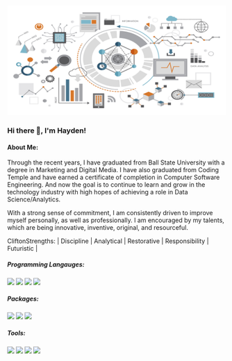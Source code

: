 ![](Data_Banner.png)

### Hi there 👋, I'm Hayden!
<!--
**Hmlynch/Hmlynch** is a ✨ _special_ ✨ repository because its `README.md` (this file) appears on your GitHub profile.
-->
#### About Me:
Through the recent years, I have graduated from Ball State University with a degree in Marketing and Digital Media. I have also graduated from Coding Temple and have earned a certificate of completion in Computer Software Engineering. And now the goal is to continue to learn and grow in the technology industry with high hopes of achieving a role in Data Science/Analytics.

With a strong sense of commitment, I am consistently driven to improve myself personally, as well as professionally. I am encouraged by my talents, which are being innovative, inventive, original, and resourceful. 

CliftonStrengths:
| Discipline | Analytical | Restorative | Responsibility | Futuristic |

##### Programming Langauges:

[<img src="https://img.shields.io/badge/Python-blue?style=for-the-badge&logo=python&logoColor=white"/>]()
[<img src="https://img.shields.io/badge/RStuido-11b5d6?style=for-the-badge&logo=R&logoColor=white"/>]()
[<img src="https://img.shields.io/badge/PostgreSQL-white?style=for-the-badge&logo=postgresql&logoColor=black"/>]()
[<img src="https://img.shields.io/badge/Bigquery-020b6e?style=for-the-badge&logo=googlel&logoColor=white"/>]()

##### Packages:

[<img src="https://img.shields.io/badge/Pandas-blue?style=for-the-badge&logo=python&logoColor=white"/>]()
[<img src="https://img.shields.io/badge/Numpy-blue?style=for-the-badge&logo=python&logoColor=white"/>]()
[<img src="https://img.shields.io/badge/Tidyverse-11b5d6?style=for-the-badge&logo=R&logoColor=white"/>]()

##### Tools: 

[<img src="https://img.shields.io/badge/Git-orange?style=for-the-badge&logo=Git&logoColor=white"/>]()
[<img src="https://img.shields.io/badge/Excel-25631c?style=for-the-badge&logo=excel&logoColor=white"/>]()
[<img src="https://img.shields.io/badge/GitHub-black?style=for-the-badge&logo=GitHub&logoColor=white"/>]()
[<img src="https://img.shields.io/badge/Tableau-red?style=for-the-badge&logo=tableau&logoColor=white"/>]()
